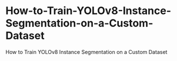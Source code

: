 # How-to-Train-YOLOv8-Instance-Segmentation-on-a-Custom-Dataset
How to Train YOLOv8 Instance Segmentation on a Custom Dataset
